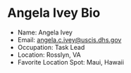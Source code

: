 # Angela Ivey Bio
- Name: Angela Ivey
- Email:  angela.c.ivey@uscis.dhs.gov
- Occupation: Task Lead
- Location: Rosslyn, VA
- Favorite Location Spot: Maui, Hawaii

